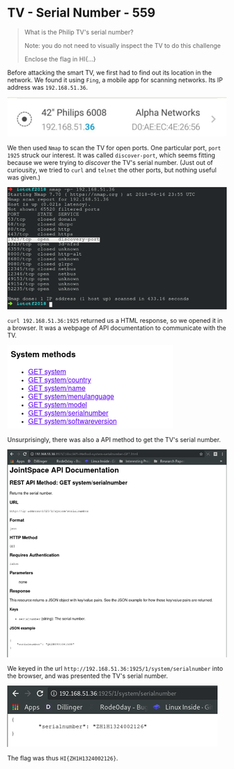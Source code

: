 # TV - Serial Number - 559

> What is the Philip TV's serial number?
>  
> Note: you do not need to visually inspect the TV to do this challenge
>  
> Enclose the flag in HI{...}


Before attacking the smart TV, we first had to find out its location in the network. We found it using `Fing`, a mobile app for scanning networks. Its IP address was `192.168.51.36`.

![](../../img/iot_ctf2018_tv_serial_number_fing_output.jpg)


We then used `Nmap` to scan the TV for open ports. One particular port, `port 1925` struck our interest. It was called `discover-port`, which seems fitting because we were trying to *discover* the TV's serial number. (Just out of curiousity, we tried to `curl` and `telnet` the other ports, but nothing useful was given.) 

![](../../img/iot_ctf2018_tv_serial_number_port_scan.png)

`curl 192.168.51.36:1925` returned us a HTML response, so we opened it in a browser. It was a webpage of API documentation to communicate with the TV. 

![](../../img/iot_ctf2018_tv_serial_number_api_website.png)

Unsurprisingly, there was also a API method to get the TV's serial number.

![](../../img/iot_ctf2018_tv_serial_number_API_serialnumber.png)


We keyed in the url `http://192.168.51.36:1925/1/system/serialnumber` into the browser, and was presented the TV's serial number. 

![](../../img/iot_ctf2018_tv_serial_number_got_serial_number.png)

The flag was thus `HI{ZH1H1324002126}`.
